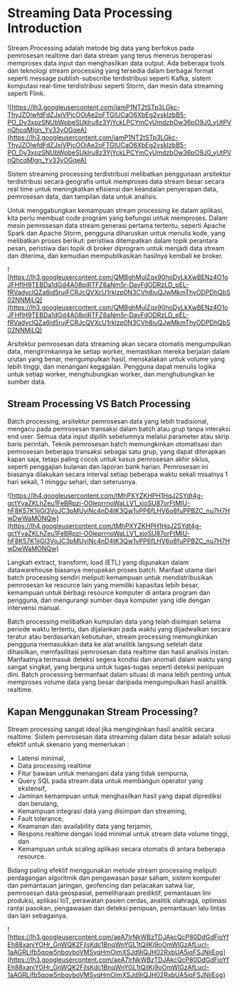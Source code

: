 # Streaming Data Processing Introduction

Stream Processing adalah metode big data yang berfokus pada pemrosesan realtime dari data stream yang terus menerus beroperasi memproses data input dan menghasilkan data output. Ada beberapa tools dan teknologi stream processing yang tersedia dalam berbagai format seperti message publish-subscribe terdistribusi seperti Kafka, sistem komputasi real-time terdistribusi seperti Storm, dan mesin data streaming seperti Flink.

![https://lh3.googleusercontent.com/iamP1NT2tSTp3LGkc-ThyJZOlwfdFdZJxiVPjcOOiAe2oFTGIUCaO6XbEg2vskIzbB5-PO_Dy3xpzSNUbWpbeSUkIru8z3YjYckLPCYmCyUmdzbOw36pO9J0_yUtPVnQhcqMIgn_Yv33yOGqeA](https://lh3.googleusercontent.com/iamP1NT2tSTp3LGkc-ThyJZOlwfdFdZJxiVPjcOOiAe2oFTGIUCaO6XbEg2vskIzbB5-PO_Dy3xpzSNUbWpbeSUkIru8z3YjYckLPCYmCyUmdzbOw36pO9J0_yUtPVnQhcqMIgn_Yv33yOGqeA)

Sistem streaming processing terdistribusi melibatkan penggunaan arsitektur terdistribusi secara geografis untuk memproses data stream besar secara real time untuk meningkatkan efisiensi dan keandalan penyerapan data, pemrosesan data, dan tampilan data untuk analisis.

Untuk menggabungkan kemampuan stream processing ke dalam aplikasi, kita perlu membuat code program yang befungsi untuk memproses. Dalam mesin pemrosesan data stream generasi pertama tertentu, seperti Apache Spark dan Apache Storm, pengguna diharuskan untuk menulis kode, yang melibatkan proses berikut: peristiwa ditempatkan dalam topik perantara pesan, peristiwa dari topik di broker diprogram untuk menjadi data stream dan diterima, dan kemudian mempublikasikan hasilnya kembali ke broker.

![https://lh3.googleusercontent.com/QMBghMulZqx90hoDyLkXwBENz4O1oJFHflH9TEBDa1dGd4A08piRTFZ6aNm5r-DavFdODRzLD_pEL-fRVadycIQZa6id5rujFCRJcQVXcU1rklzp0N3CVh8iuQJwMkmThyODPDhQbS02NNMjLQ](https://lh3.googleusercontent.com/QMBghMulZqx90hoDyLkXwBENz4O1oJFHflH9TEBDa1dGd4A08piRTFZ6aNm5r-DavFdODRzLD_pEL-fRVadycIQZa6id5rujFCRJcQVXcU1rklzp0N3CVh8iuQJwMkmThyODPDhQbS02NNMjLQ)

Arsitektur pemrosesan data streaming akan secara otomatis mengumpulkan data, mengirimkannya ke setiap worker, memastikan mereka berjalan dalam urutan yang benar, mengumpulkan hasil, menskalakan untuk volume yang lebih tinggi, dan menangani kegagalan. Pengguna dapat menulis logika untuk setiap worker, menghubungkan worker, dan menghubungkan ke sumber data.

## **Stream Processing VS Batch Processing**

Batch processing, arsitektur pemrosesan data yang lebih tradisional, mengacu pada pemrosesan transaksi dalam batch atau grup tanpa interaksi end user. Semua data input dipilih sebelumnya melalui parameter atau skrip baris perintah. Teknik pemrosesan batch memungkinkan otomatisasi dan pemrosesan beberapa transaksi sebagai satu grup, yang dapat diterapkan kapan saja, tetapi paling cocok untuk kasus pemrosesan akhir siklus, seperti penggajian bulanan dan laporan bank harian. Pemrosesan ini biasanya dilakukan secara interval setiap beberapa waktu sekali misalnya 1 hari sekali, 1 minggu sehari, dan seterusnya.

![https://lh4.googleusercontent.com/tMhPXYZKHPH1HqJ2SYdt4g-gctYvaZKLhZeu1FeBRpzi-O0IeprrnoWaLLV1_xjoSU87orFtMIU-hF8K57K1ijGI3VoJC3pMUyiNc4nD4tK3Qw1vPP6fLHV6o8fuPPBZC_nu7H7HwDwWaMONQw](https://lh4.googleusercontent.com/tMhPXYZKHPH1HqJ2SYdt4g-gctYvaZKLhZeu1FeBRpzi-O0IeprrnoWaLLV1_xjoSU87orFtMIU-hF8K57K1ijGI3VoJC3pMUyiNc4nD4tK3Qw1vPP6fLHV6o8fuPPBZC_nu7H7HwDwWaMONQw)

Langkah extract, transform, load (ETL) yang digunakan dalam datawarehouse biasanya merupakan proses batch. Manfaat utama dari batch processing sendiri meliputi kemampuan untuk mendistribusikan pemrosesan ke resource lain yang memiliki kapasitas lebih besar, kemampuan untuk berbagi resource komputer di antara program dan pengguna, dan mengurangi sumber daya komputer yang idle dengan intervensi manual.

Batch processing melibatkan kumpulan data yang telah disimpan selama periode waktu tertentu, dan dijalankan pada waktu yang dijadwalkan secara teratur atau berdasarkan kebutuhan, stream processing memungkinkan pengguna memasukkan data ke alat analitik langsung setelah data dihasilkan, memfasilitasi pemrosesan data realtime dan hasil analisis instan. Manfaatnya termasuk deteksi segera kondisi dan anomali dalam waktu yang sangat singkat, yang berguna untuk tugas-tugas seperti deteksi penipuan dini. Batch processing bermanfaat dalam situasi di mana lebih penting untuk memproses volume data yang besar daripada mengumpulkan hasil analitik realtime.

## **Kapan Menggunakan Stream Processing?**

Stream processing sangat ideal jika menginginkan hasil analitik secara realtime. Sistem pemrosesan data streaming dalam data besar adalah solusi efektif untuk skenario yang memerlukan :

- Latensi minimal,
- Data processing realtime
- Fitur bawaan untuk menangani data yang tidak sempurna,
- Query SQL pada stream data untuk membangun operator yang ekstensif,
- Jaminan kemampuan untuk menghasilkan hasil yang dapat diprediksi dan berulang,
- Kemampuan integrasi data yang disimpan dan streaming,
- Fault tolerance,
- Keamanan dan availability data yang terjamin,
- Respons realtime dengan load minimal untuk stream data volume tinggi, dan
- Kemampuan untuk scaling aplikasi secara otomatis di antara beberapa resource.

Bidang paling efektif menggunakan metode stream processing meliputi perdagangan algoritmik dan pengawasan pasar saham, sistem komputer dan pemantauan jaringan, geofencing dan pelacakan satwa liar, pemrosesan data geospasial, pemeliharaan prediktif, pemantauan lini produksi, aplikasi IoT, perawatan pasien cerdas, analitik olahraga, optimasi rantai pasokan, pengawasan dan deteksi penipuan, pemantauan lalu lintas dan lain sebagainya.

![https://lh3.googleusercontent.com/aeA7IrNkWBzTDJAkcQcP80DdGdFioYfEh88xaniYOHr_GnWQK2FjlsKdc1BnqWnYGL1tQiIKj9oOmWlGzAfLucl-1aAGRLifb5qow5nbqyboVMSyqHmOjmXSJd9iQJH02RxbUA5iqFSJNijEog](https://lh3.googleusercontent.com/aeA7IrNkWBzTDJAkcQcP80DdGdFioYfEh88xaniYOHr_GnWQK2FjlsKdc1BnqWnYGL1tQiIKj9oOmWlGzAfLucl-1aAGRLifb5qow5nbqyboVMSyqHmOjmXSJd9iQJH02RxbUA5iqFSJNijEog)